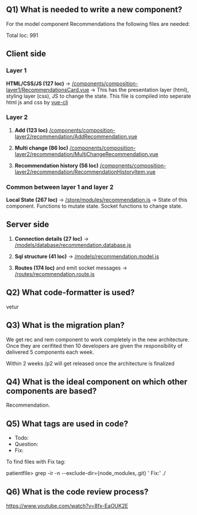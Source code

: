 ## Q1) What is needed to write a new component?

For the model component Recommendations the following files are needed:

Total loc: 991 

## Client side

### Layer 1

**HTML/CSS/JS (127 loc)** -> [/components/composition-layer1/RecommendationsCard.vue](https://github.com/savantcare/patientfile/blob/master/vue-client/src/components/composition-layer1/RecommendationsCard.vue) -> This has the presentation layer (html), styling layer (css), JS to change the state. This file is compiled into seperate html js and css by [vue-cli](https://cli.vuejs.org/)

### Layer 2
1. **Add (123 loc)**  [/components/composition-layer2/recommendation/AddRecommendation.vue](https://github.com/savantcare/patientfile/blob/master/vue-client/src/components/composition-layer2/recommendation/AddRecommendation.vue)

2. **Multi change (86 loc)**  [/components/composition-layer2/recommendation/MultiChangeRecommendation.vue](https://github.com/savantcare/patientfile/blob/master/vue-client/src/components/composition-layer2/recommendation/MultiChangeRecommendation.vue)

3. **Recommendation history (56 loc)**  [/components/composition-layer2/recommendation/RecommendationHistoryItem.vue](https://github.com/savantcare/patientfile/blob/master/vue-client/src/components/composition-layer2/recommendation/RecommendationHistoryItem.vue)


### Common between layer 1 and layer 2

**Local State (267 loc)** -> [/store/modules/recommendation.js](https://github.com/savantcare/patientfile/blob/master/vue-client/src/store/modules/recommendation.js) -> State of this component. Functions to mutate state. Socket functions to change state.

## Server side

1. **Connection details (27 loc)** -> [/models/database/recommendation.database.js](https://github.com/savantcare/patientfile/blob/master/node-server/models/database/recommendation.database.js)

2. **Sql structure (41 loc)** -> [/models/recommendation.model.js](https://github.com/savantcare/patientfile/blob/master/node-server/models/recommendation.model.js)          

3. **Routes (174 loc)** and emit socket messages -> [/routes/recommendation.route.js](https://github.com/savantcare/patientfile/blob/master/node-server/routes/recommendation.route.js) 


## Q2) What code-formatter is used?
vetur


## Q3) What is the migration plan?
We get rec and rem component to work completely in the new architecture. Once they are cerifited then 10 developers are given the responsibility of delivered 5 components each week.

Within 2 weeks /p2 will get released once the architecture is finalized

## Q4) What is the ideal component on which other components are based?
Recommendation.

## Q5) What tags are used in code?

 * Todo:
 * Question:
 * Fix:

To find files with Fix tag: 

patientfile> grep -ir -n --exclude-dir={node_modules,.git} ' Fix:' ./

## Q6) What is the code review process?
https://www.youtube.com/watch?v=8fx-EaOUK2E
